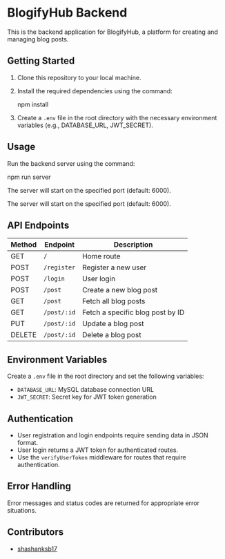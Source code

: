 
# BlogifyHub Backend

This is the backend application for BlogifyHub, a platform for creating and managing blog posts.

## Getting Started

1. Clone this repository to your local machine.
2. Install the required dependencies using the command:
 
   npm install
 
3. Create a `.env` file in the root directory with the necessary environment variables (e.g., DATABASE_URL, JWT_SECRET).

## Usage

Run the backend server using the command:

npm run server


The server will start on the specified port (default: 6000).

The server will start on the specified port (default: 6000).

## API Endpoints

| Method | Endpoint           | Description                            |
| ------ | ------------------ | -------------------------------------- |
| GET    | `/`                | Home route                            |
| POST   | `/register`        | Register a new user                   |
| POST   | `/login`           | User login                            |
| POST   | `/post`            | Create a new blog post                |
| GET    | `/post`            | Fetch all blog posts                  |
| GET    | `/post/:id`        | Fetch a specific blog post by ID      |
| PUT    | `/post/:id`        | Update a blog post                    |
| DELETE | `/post/:id`        | Delete a blog post                    |

## Environment Variables

Create a `.env` file in the root directory and set the following variables:

- `DATABASE_URL`: MySQL database connection URL
- `JWT_SECRET`: Secret key for JWT token generation

## Authentication

- User registration and login endpoints require sending data in JSON format.
- User login returns a JWT token for authenticated routes.
- Use the `verifyUserToken` middleware for routes that require authentication.

## Error Handling

Error messages and status codes are returned for appropriate error situations.


## Contributors

- [shashanksb17](https://github.com/shashanksb17)

